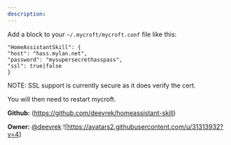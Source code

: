 ```yaml
---
description: 
---
```

Add a block to your `~/.mycroft/mycroft.conf` file like this:

```
"HomeAssistantSkill": {
"host": "hass.mylan.net",
"password": "mysupersecrethasspass",
"ssl": true|false
}
```

NOTE: SSL support is currently secure as it does verify the cert.

You will then need to restart mycroft.

**Github:** (https://github.com/deevrek/homeassistant-skill)

**Owner:** [@deevrek](https://github.com/deevrek) ![https://avatars2.githubusercontent.com/u/31313932?v=4]

